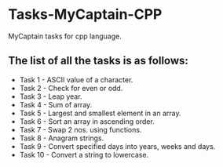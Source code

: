 # Tasks-MyCaptain-CPP
MyCaptain tasks for cpp language.
## The list of all the tasks is as follows:
- Task 1 - ASCII value of a character.
- Task 2 - Check for even or odd.
- Task 3 - Leap year.
- Task 4 - Sum of array.
- Task 5 - Largest and smallest element in an array.
- Task 6 - Sort an array in ascending order.
- Task 7 - Swap 2 nos. using functions.
- Task 8 - Anagram strings.
- Task 9 - Convert specified days into years, weeks and days.
- Task 10 - Convert a string to lowercase.
